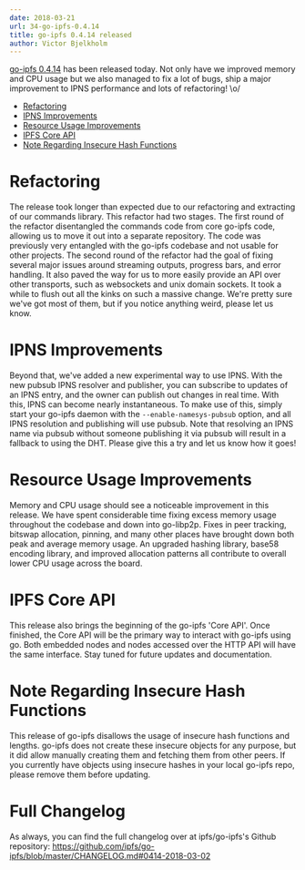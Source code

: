 ```yaml
---
date: 2018-03-21
url: 34-go-ipfs-0.4.14
title: go-ipfs 0.4.14 released
author: Victor Bjelkholm
---
```


[go-ipfs 0.4.14](https://dist.ipfs.io/#go-ipfs) has been released today. Not
only have we improved memory and CPU usage but we also managed to fix a lot of bugs,
ship a major improvement to IPNS performance and lots of refactoring! \o/

- [Refactoring](#refactoring)
- [IPNS Improvements](#ipns-improvements)
- [Resource Usage Improvements](#resource-usage-improvements)
- [IPFS Core API](#ipfs-core-api)
- [Note Regarding Insecure Hash Functions](#note-regarding-insecure-hash-functions)

# Refactoring

The release took longer than expected due to our refactoring and extracting of
our commands library. This refactor had two stages. The first round of the
refactor disentangled the commands code from core go-ipfs code, allowing us to move
it out into a separate repository. The code was previously very entangled with
the go-ipfs codebase and not usable for other projects. The second round of the
refactor had the goal of fixing several major issues around streaming outputs,
progress bars, and error handling. It also paved the way for us to more easily
provide an API over other transports, such as websockets and unix domain sockets.
It took a while to flush out all the kinks on such a massive change. We're pretty
sure we've got most of them, but if you notice anything weird, please let us know.

# IPNS Improvements

Beyond that, we've added a new experimental way to use IPNS. With the new pubsub
IPNS resolver and publisher, you can subscribe to updates of an IPNS entry, and
the owner can publish out changes in real time. With this, IPNS can become nearly
instantaneous. To make use of this, simply start your go-ipfs daemon with the
`--enable-namesys-pubsub` option, and all IPNS resolution and publishing will
use pubsub. Note that resolving an IPNS name via pubsub without someone publishing
it via pubsub will result in a fallback to using the DHT. Please give this a try
and let us know how it goes!

# Resource Usage Improvements

Memory and CPU usage should see a noticeable improvement in this release. We
have spent considerable time fixing excess memory usage throughout the codebase
and down into go-libp2p. Fixes in peer tracking, bitswap allocation, pinning,
and many other places have brought down both peak and average memory usage. An
upgraded hashing library, base58 encoding library, and improved allocation
patterns all contribute to overall lower CPU usage across the board.

# IPFS Core API

This release also brings the beginning of the go-ipfs 'Core API'. Once finished,
the Core API will be the primary way to interact with go-ipfs using go. Both
embedded nodes and nodes accessed over the HTTP API will have the same interface.
Stay tuned for future updates and documentation.

# Note Regarding Insecure Hash Functions

This release of go-ipfs disallows the usage of insecure hash functions and lengths.
go-ipfs does not create these insecure objects for any purpose, but it did allow
manually creating them and fetching them from other peers. If you currently have
objects using insecure hashes in your local go-ipfs repo, please remove them
before updating.

# Full Changelog

As always, you can find the full changelog over at ipfs/go-ipfs's Github repository:
https://github.com/ipfs/go-ipfs/blob/master/CHANGELOG.md#0414-2018-03-02
